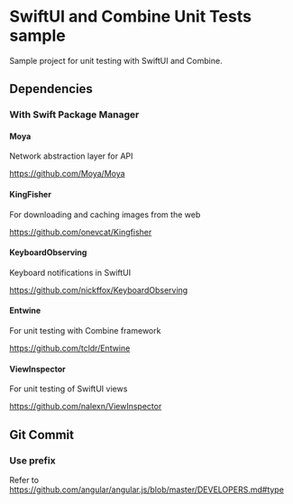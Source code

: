 # SwiftUI and Combine Unit Tests sample

Sample project for unit testing with SwiftUI and Combine.

## Dependencies

### With Swift Package Manager

#### Moya

Network abstraction layer for API

https://github.com/Moya/Moya

#### KingFisher

For downloading and caching images from the web

https://github.com/onevcat/Kingfisher

#### KeyboardObserving

Keyboard notifications in SwiftUI

https://github.com/nickffox/KeyboardObserving

#### Entwine

For unit testing with Combine framework

https://github.com/tcldr/Entwine

#### ViewInspector

For unit testing of SwiftUI views

https://github.com/nalexn/ViewInspector

## Git Commit

### Use prefix

Refer to https://github.com/angular/angular.js/blob/master/DEVELOPERS.md#type
